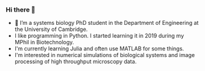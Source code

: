 ### Hi there 👋

- 🔭 I’m a systems biology PhD student in the Department of Engineering at the University of Cambridge.
- I like programming in Python. I started learning it in 2019 during my MPhil in Biotechnology. 
- I'm currently learning Julia and often use MATLAB for some things. 
- I'm interested in numerical simulations of biological systems and image processing of high throughput microscopy data.

